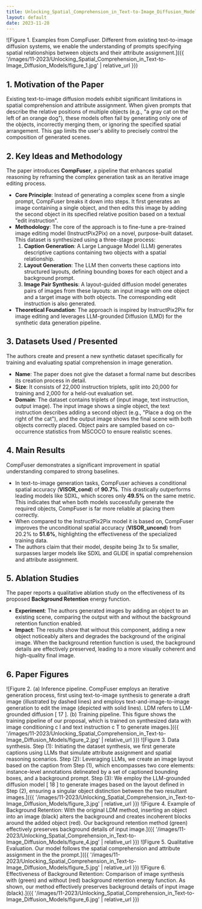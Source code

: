 ```yaml
---
title: Unlocking_Spatial_Comprehension_in_Text-to-Image_Diffusion_Models
layout: default
date: 2023-11-28
---
```

![Figure 1. Examples from CompFuser. Different from existing text-to-image diffusion systems, we enable the understanding of prompts specifying spatial relationships between objects and their attribute assignment.]({{ '/images/11-2023/Unlocking_Spatial_Comprehension_in_Text-to-Image_Diffusion_Models/figure_1.jpg' | relative_url }})
## 1. Motivation of the Paper
Existing text-to-image diffusion models exhibit significant limitations in spatial comprehension and attribute assignment. When given prompts that describe the relative positions of multiple objects (e.g., "a gray cat on the left of an orange dog"), these models often fail by generating only one of the objects, incorrectly merging them, or ignoring the specified spatial arrangement. This gap limits the user's ability to precisely control the composition of generated scenes.

## 2. Key Ideas and Methodology
The paper introduces **CompFuser**, a pipeline that enhances spatial reasoning by reframing the complex generation task as an iterative image editing process.

*   **Core Principle**: Instead of generating a complex scene from a single prompt, CompFuser breaks it down into steps. It first generates an image containing a single object, and then edits this image by adding the second object in its specified relative position based on a textual "edit instruction".
*   **Methodology**: The core of the approach is to fine-tune a pre-trained image editing model (InstructPix2Pix) on a novel, purpose-built dataset. This dataset is synthesized using a three-stage process:
    1.  **Caption Generation**: A Large Language Model (LLM) generates descriptive captions containing two objects with a spatial relationship.
    2.  **Layout Generation**: The LLM then converts these captions into structured layouts, defining bounding boxes for each object and a background prompt.
    3.  **Image Pair Synthesis**: A layout-guided diffusion model generates pairs of images from these layouts: an input image with one object and a target image with both objects. The corresponding edit instruction is also generated.
*   **Theoretical Foundation**: The approach is inspired by InstructPix2Pix for image editing and leverages LLM-grounded Diffusion (LMD) for the synthetic data generation pipeline.

## 3. Datasets Used / Presented
The authors create and present a new synthetic dataset specifically for training and evaluating spatial comprehension in image generation.

*   **Name**: The paper does not give the dataset a formal name but describes its creation process in detail.
*   **Size**: It consists of 22,000 instruction triplets, split into 20,000 for training and 2,000 for a held-out evaluation set.
*   **Domain**: The dataset contains triplets of (input image, text instruction, output image). The input image shows a single object, the text instruction describes adding a second object (e.g., "Place a dog on the right of the cat"), and the output image shows the final scene with both objects correctly placed. Object pairs are sampled based on co-occurrence statistics from MSCOCO to ensure realistic scenes.

## 4. Main Results
CompFuser demonstrates a significant improvement in spatial understanding compared to strong baselines.

*   In text-to-image generation tasks, CompFuser achieves a conditional spatial accuracy (**VISOR_cond**) of **90.7%**. This drastically outperforms leading models like SDXL, which scores only **49.5%** on the same metric. This indicates that when both models successfully generate the required objects, CompFuser is far more reliable at placing them correctly.
*   When compared to the InstructPix2Pix model it is based on, CompFuser improves the unconditional spatial accuracy (**VISOR_uncond**) from 20.2% to **51.6%**, highlighting the effectiveness of the specialized training data.
*   The authors claim that their model, despite being 3x to 5x smaller, surpasses larger models like SDXL and GLIDE in spatial comprehension and attribute assignment.

## 5. Ablation Studies
The paper reports a qualitative ablation study on the effectiveness of its proposed **Background Retention** energy function.

*   **Experiment**: The authors generated images by adding an object to an existing scene, comparing the output with and without the background retention function enabled.
*   **Impact**: The results show that without this component, adding a new object noticeably alters and degrades the background of the original image. When the background retention function is used, the background details are effectively preserved, leading to a more visually coherent and high-quality final image.

## 6. Paper Figures
![Figure 2. (a) Inference pipeline. CompFuser employs an iterative generation process, first using text-to-image synthesis to generate a draft image (illustrated by dashed lines) and employs text-and-image-to-image generation to edit the image (depicted with solid lines). LDM refers to LLM-grounded diffusion [ 17 ]. (b) Training pipeline. This figure shows the training pipeline of our proposal, which is trained on synthesized data with image conditioning c I and text instruction c T to generate images.]({{ '/images/11-2023/Unlocking_Spatial_Comprehension_in_Text-to-Image_Diffusion_Models/figure_2.jpg' | relative_url }})
![Figure 3. Data synthesis. Step (1): Initiating the dataset synthesis, we first generate captions using LLMs that simulate attribute assignment and spatial reasoning scenarios. Step (2): Leveraging LLMs, we create an image layout based on the caption from Step (1), which encompasses two core elements: instance-level annotations delineated by a set of captioned bounding boxes, and a background prompt. Step (3): We employ the LLM-grounded diffusion model [ 18 ] to generate images based on the layout defined in Step (2), ensuring a singular object distinction between the two resultant images.]({{ '/images/11-2023/Unlocking_Spatial_Comprehension_in_Text-to-Image_Diffusion_Models/figure_3.jpg' | relative_url }})
![Figure 4. Example of Background Retention: With the original LDM method, inserting an object into an image (black) alters the background and creates incoherent blocks around the added object (red). Our background retention method (green) effectively preserves background details of input image.]({{ '/images/11-2023/Unlocking_Spatial_Comprehension_in_Text-to-Image_Diffusion_Models/figure_4.jpg' | relative_url }})
![Figure 5. Qualitative Evaluation. Our model follows the spatial comprehension and attribute assignment in the the prompt.]({{ '/images/11-2023/Unlocking_Spatial_Comprehension_in_Text-to-Image_Diffusion_Models/figure_5.jpg' | relative_url }})
![Figure 6. Effectiveness of Background Retention: Comparison of image synthesis with (green) and without (red) background retention energy function. As shown, our method effectively preserves background details of input image (black).]({{ '/images/11-2023/Unlocking_Spatial_Comprehension_in_Text-to-Image_Diffusion_Models/figure_6.jpg' | relative_url }})
